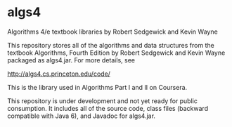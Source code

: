 # algs4
Algorithms 4/e textbook libraries by Robert Sedgewick and Kevin Wayne

This repository stores all of the algorithms and data structures from the textbook
Algorithms, Fourth Edition by Robert Sedgewick and Kevin Wayne packaged as algs4.jar.
For more details, see

http://algs4.cs.princeton.edu/code/

This is the library used in Algorithms Part I and II on Coursera.

This repository is under development and not yet ready for public consumption.
It includes all of the source code, class files (backward compatible with Java 6),
and Javadoc for algs4.jar.
